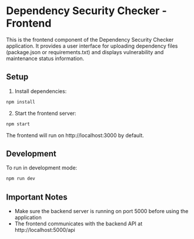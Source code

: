 # Dependency Security Checker - Frontend

This is the frontend component of the Dependency Security Checker application. It provides a user interface for uploading dependency files (package.json or requirements.txt) and displays vulnerability and maintenance status information.

## Setup

1. Install dependencies:
```bash
npm install
```

2. Start the frontend server:
```bash
npm start
```

The frontend will run on http://localhost:3000 by default.

## Development

To run in development mode:
```bash
npm run dev
```

## Important Notes

- Make sure the backend server is running on port 5000 before using the application
- The frontend communicates with the backend API at http://localhost:5000/api 